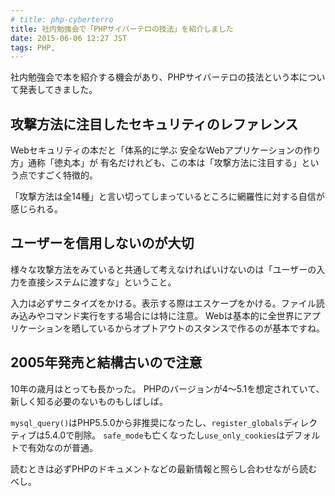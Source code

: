 ```yaml
---
# title: php-cyberterro
title: 社内勉強会で「PHPサイバーテロの技法」を紹介しました
date: 2015-06-06 12:27 JST
tags: PHP,
---
```


社内勉強会で本を紹介する機会があり、PHPサイバーテロの技法という本について発表してきました。

<script async class="speakerdeck-embed" data-id="40b55af1a8b54cb0935c0f1079a3a294" data-ratio="1.33333333333333" src="//speakerdeck.com/assets/embed.js"></script>


## 攻撃方法に注目したセキュリティのレファレンス

Webセキュリティの本だと「体系的に学ぶ 安全なWebアプリケーションの作り方」通称「徳丸本」が
有名だけれども、この本は「攻撃方法に注目する」という点ですごく特徴的。

「攻撃方法は全14種」と言い切ってしまっているところに網羅性に対する自信が感じられる。

## ユーザーを信用しないのが大切

様々な攻撃方法をみていると共通して考えなければいけないのは「ユーザーの入力を直接システムに渡すな」ということ。

入力は必ずサニタイズをかける。表示する際はエスケープをかける。ファイル読み込みやコマンド実行をする場合には特に注意。
Webは基本的に全世界にアプリケーションを晒しているからオプトアウトのスタンスで作るのが基本ですね。


## 2005年発売と結構古いので注意

10年の歳月はとっても長かった。
PHPのバージョンが4〜5.1を想定されていて、新しく知る必要のないものもしばしば。

`mysql_query()`はPHP5.5.0から非推奨になったし、`register_globals`ディレクティブは5.4.0で削除。
`safe_mode`も亡くなったし`use_only_cookies`はデフォルトで有効なのが普通。

読むときは必ずPHPのドキュメントなどの最新情報と照らし合わせながら読むべし。
